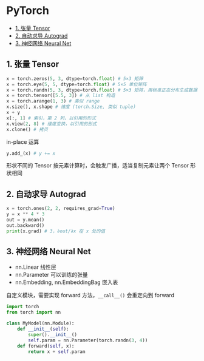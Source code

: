 # PyTorch

- [1. 张量 Tensor](#1-张量-tensor)
- [2. 自动求导 Autograd](#2-自动求导-autograd)
- [3. 神经网络 Neural Net](#3-神经网络-neural-net)

## 1. 张量 Tensor

```py
x = torch.zeros(5, 3, dtype=torch.float) # 5×3 矩阵
x = torch.eye(5, 5, dtype=torch.float) # 5×5 单位矩阵
x = torch.randn(5, 3, dtype=torch.float) # 5×3 矩阵，用标准正态分布生成数据
x = torch.tensor([5.5, 3]) # 从 list 构造
x = torch.arange(1, 3) # 类似 range
x.size(), x.shape # 维度 (torch.Size, 类似 tuple)
x + y
x[:, 1] # 索引，第 2 列，以引用的形式
x.view(2, 8) # 维度变换，以引用的形式
x.clone() # 拷贝
```

in-place 运算

```py
y.add_(x) # y += x
```

形状不同的 Tensor 按元素计算时，会触发广播，适当复制元素让两个 Tensor 形状相同

## 2. 自动求导 Autograd

```py
x = torch.ones(2, 2, requires_grad=True)
y = x ** 4 * 3
out = y.mean()
out.backward()
print(x.grad) # 3，∂out/∂x 在 x 处的值
```

## 3. 神经网络 Neural Net

- nn.Linear 线性层
- nn.Parameter 可以训练的张量
- nn.Embedding, nn.EmbeddingBag 嵌入表

自定义模块，需要实现 forward 方法，`__call__()` 会重定向到 forward

```py
import torch
from torch import nn

class MyModel(nn.Module):
    def __init__(self):
        super().__init__()
        self.param = nn.Parameter(torch.randn(3, 4))
    def forward(self, x):
        return x + self.param
```

